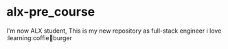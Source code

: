 # alx-pre_course
I'm now ALX student, This is my new repository as full-stack engineer
i love :learning:coffie:pizza:burger

